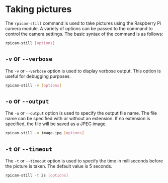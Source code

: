 # Taking pictures

The `rpicam-still` command is used to take pictures using the Raspberry Pi camera module. A variety of options can be passed to the command to control the camera settings. The basic syntax of the command is as follows:

```bash
rpicam-still [options]
```

## `-v` or `--verbose`

The `-v` or `--verbose` option is used to display verbose output. This option is useful for debugging purposes.

```bash
rpicam-still -v [options]
```

## `-o` or `--output`

The `-o` or `--output` option is used to specify the output file name. The file name can be specified with or without an extension. If no extension is specified, the file will be saved as a JPEG image.

```bash
rpicam-still -o image.jpg [options]
```

## `-t` or `--timeout`

The `-t` or `--timeout` option is used to specify the time in milliseconds before the picture is taken. The default value is 5 seconds.

```bash
rpicam-still -t 2s [options]
```
